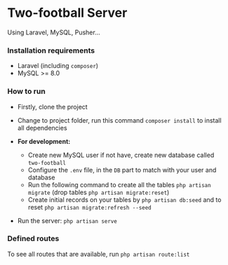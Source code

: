 # Two-football Server
Using Laravel, MySQL, Pusher...

### Installation requirements
- Laravel (including `composer`)
- MySQL >= 8.0

### How to run
- Firstly, clone the project
- Change to project folder, run this command `composer install` to install all dependencies
- **For development:**
    - Create new MySQL user if not have, create new database called `two-football`
    - Configure the `.env` file, in the `DB` part to match with your user and database
    - Run the following command to create all the tables `php artisan migrate` (drop tables `php artisan migrate:reset`)
    - Create initial records on your tables by `php artisan db:seed` and to reset `php artisan migrate:refresh --seed`
    
- Run the server: `php artisan serve`

### Defined routes
To see all routes that are available, run `php artisan route:list`    
    
